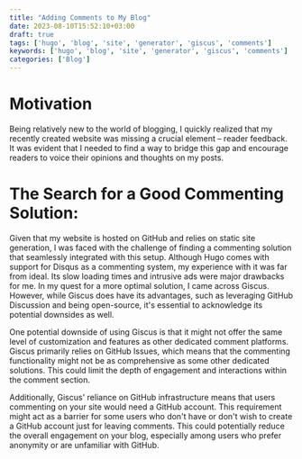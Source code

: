 ```yaml
---
title: "Adding Comments to My Blog"
date: 2023-08-10T15:52:10+03:00
draft: true
tags: ['hugo', 'blog', 'site', 'generator', 'giscus', 'comments']
keywords: ['hugo', 'blog', 'site', 'generator', 'giscus', 'comments']
categories: ['Blog']
---
```


# Motivation
Being relatively new to the world of blogging, I quickly realized that my recently created website was missing a crucial element – reader feedback. It was evident that I needed to find a way to bridge this gap and encourage readers to voice their opinions and thoughts on my posts.

# The Search for a Good Commenting Solution:
Given that my website is hosted on GitHub and relies on static site generation, I was faced with the challenge of finding a commenting solution that seamlessly integrated with this setup. 
Although Hugo comes with support for Disqus as a commenting system, my experience with it was far from ideal. Its slow loading times and intrusive ads were major drawbacks for me. In my quest for a more optimal solution, I came across Giscus. However, while Giscus does have its advantages, such as leveraging GitHub Discussion and being open-source, it's essential to acknowledge its potential downsides as well.

One potential downside of using Giscus is that it might not offer the same level of customization and features as other dedicated comment platforms. Giscus primarily relies on GitHub Issues, which means that the commenting functionality might not be as comprehensive as some other dedicated solutions. This could limit the depth of engagement and interactions within the comment section.

Additionally, Giscus' reliance on GitHub infrastructure means that users commenting on your site would need a GitHub account. This requirement might act as a barrier for some users who don't have or don't wish to create a GitHub account just for leaving comments. This could potentially reduce the overall engagement on your blog, especially among users who prefer anonymity or are unfamiliar with GitHub.